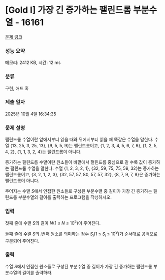 # [Gold I] 가장 긴 증가하는 팰린드롬 부분수열 - 16161 

[문제 링크](https://www.acmicpc.net/problem/16161) 

### 성능 요약

메모리: 2412 KB, 시간: 12 ms

### 분류

구현, 애드 혹

### 제출 일자

2025년 10월 4일 16:34:35

### 문제 설명

<p>팰린드롬 수열이란 앞에서부터 읽을 때와 뒤에서부터 읽을 때 똑같은 수열을 말한다. 수열 {13, 25, 3, 25, 13}, {9, 5, 5, 9}는 팰린드롬이고, {1, 2, 3, 4, 5, 6, 7, 6}, {1, 2, 5, 4, 2}, {1, 1, 3, 2, 4}는 팰린드롬이 아니다.</p>

<p><meta charset="utf-8"></p>

<p dir="ltr">증가하는 팰린드롬 수열이란 원소들이 바깥에서 팰린드롬 중심으로 갈 수록 값이 증가하는 팰린드롬 수열을 말한다. 수열 {1, 2, 3, 2, 1}, {32, 59, 75, 75, 59, 32}는 증가하는 팰린드롬이고, {3, 2, 1, 2, 3}, {32, 57, 57, 80, 57, 57, 32}, {8, 7, 9, 7, 8}은 증가하는 팰린드롬이 아니다.</p>

<p dir="ltr">주어지는 수열 <em>S</em>에서 인접한 원소들로 구성된 부분수열 중 길이가 가장 긴 증가하는 팰린드롬 부분수열의 길이를 출력하는 프로그램을 작성하시오.</p>

### 입력 

 <p>첫째 줄에 수열 <em>S</em>의 길이 <em>N</em>(1 ≤ <em>N</em> ≤ 10<sup>5</sup>)이 주어진다.</p>

<p>둘째 줄에 수열 <em>S</em>의 <em>i</em>번째 원소를 의미하는 정수 <em>S<sub>i</sub></em>(1 ≤ <em>S<sub>i</sub></em><sub> </sub>≤ 10<sup>9</sup>)가 순서대로 공백으로 구분되어 주어진다.</p>

### 출력 

 <p>수열 <em>S</em>에서 인접한 원소들로 구성된 부분수열 중 길이가 가장 긴 증가하는 팰린드롬 부분수열의 길이를 출력하라.</p>

